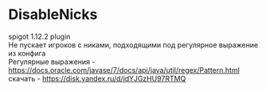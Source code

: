 # DisableNicks  
spigot 1.12.2 plugin  
Не пускает игроков с никами, подходящими под регулярное выражение из конфига  
Регулярные выражения - https://docs.oracle.com/javase/7/docs/api/java/util/regex/Pattern.html 
скачать - https://disk.yandex.ru/d/jdYJGzHU97RTMQ
